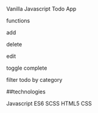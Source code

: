 Vanilla Javascript Todo App

functions

add

delete

edit

toggle complete

filter todo by category

##technologies

Javascript ES6
SCSS
HTML5
CSS
